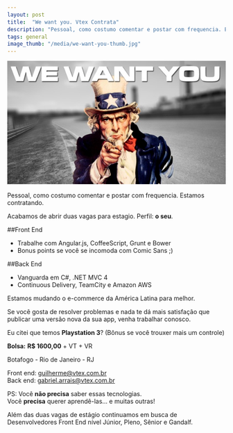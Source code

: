 ```yaml
---
layout: post
title:  "We want you. Vtex Contrata"
description: "Pessoal, como costumo comentar e postar com frequencia. Estamos contratando."
tags: general
image_thumb: "/media/we-want-you-thumb.jpg"
---
```


![We want you](/media/we-want-you.jpg)

Pessoal, como costumo comentar e postar com frequencia. Estamos contratando.

Acabamos de abrir duas vagas para estagio. Perfil: **o seu**.

<!--more-->

##Front End
* Trabalhe com Angular.js, CoffeeScript, Grunt e Bower
* Bonus points se você se incomoda com Comic Sans ;)

##Back End
* Vanguarda em C#, .NET MVC 4
* Continuous Delivery, TeamCity e Amazon AWS


Estamos mudando o   e-commerce da América Latina para melhor.

Se você gosta de resolver problemas e nada te dá mais satisfação que publicar uma versão nova da sua app, venha trabalhar conosco.

Eu citei que temos **Playstation 3**? (Bônus se você trouxer mais um controle)

**Bolsa:** 
**R$ 1600,00** + VT + VR

Botafogo - Rio de Janeiro - RJ

Front end: [guilherme@vtex.com.br](mailto:guilherme@vtex.com.br)<br />
Back end: [gabriel.arrais@vtex.com.br](mailto:gabriel.arrais@vtex.com.br)

PS: Você **não precisa** saber essas tecnologias. <br />
Você **precisa** querer aprendê-las… e muitas outras!

Além das duas vagas de estágio continuamos em busca de Desenvolvedores Front End nível Júnior, Pleno, Sênior e Gandalf.
